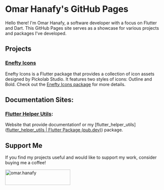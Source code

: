 # Omar Hanafy's GitHub Pages

Hello there! I'm Omar Hanafy, a software developer with a focus on Flutter and Dart. This GitHub Pages site serves as a showcase for various projects and packages I've developed.

## Projects

### [Enefty Icons](./enefty-icons)

Enefty Icons is a Flutter package that provides a collection of icon assets designed by Pickolab Studio. It features two styles of icons: Outline and Bold. Check out the [Enefty Icons package](https://pub.dev/packages/enefty_icons) for more details.

## Documentation Sites:

### [Flutter Helper Utils](./flutter-helper-utils):

Website that provide documentationf or my [flutter_helper_utils]([flutter_helper_utils | Flutter Package (pub.dev)](https://pub.dev/packages/flutter_helper_utils)) package.

## Support Me

If you find my projects useful and would like to support my work, consider buying me a coffee!
<p><a href="https://www.buymeacoffee.com/omar.hanafy"> <img align="left" src="https://cdn.buymeacoffee.com/buttons/v2/default-yellow.png" height="50" width="210" alt="omar.hanafy" /></a></p><br><br>
